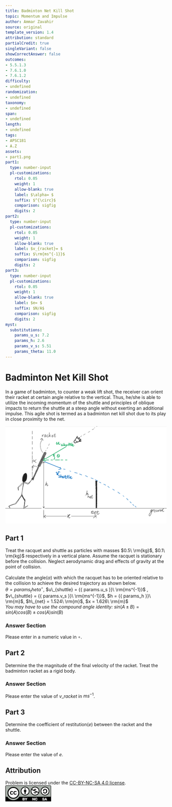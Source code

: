 ```yaml
---
title: Badminton Net Kill Shot
topic: Momentum and Impulse
author: Ammar Zavahir
source: original
template_version: 1.4
attribution: standard
partialCredit: true
singleVariant: false
showCorrectAnswer: false
outcomes:
- 5.5.1.3
- 7.6.1.0
- 7.6.1.2
difficulty:
- undefined
randomization:
- undefined
taxonomy:
- undefined
span:
- undefined
length:
- undefined
tags:
- APSC181
- A.Z
assets:
- part1.png
part1:
  type: number-input
  pl-customizations:
    rtol: 0.05
    weight: 1
    allow-blank: true
    label: $\alpha= $
    suffix: $^{\circ}$
    comparison: sigfig
    digits: 2
part2:
  type: number-input
  pl-customizations:
    rtol: 0.05
    weight: 1
    allow-blank: true
    label: $v_{racket}= $
    suffix: $\rm{ms^{-1}}$
    comparison: sigfig
    digits: 2
part3:
  type: number-input
  pl-customizations:
    rtol: 0.05
    weight: 1
    allow-blank: true
    label: $e= $
    suffix: $N/A$
    comparison: sigfig
    digits: 2
myst:
  substitutions:
    params_u_s: 7.2
    params_h: 2.6
    params_v_s: 5.51
    params_theta: 11.0
---
```

# Badminton Net Kill Shot
In a game of badminton, to counter a weak lift shot, the receiver can orient their racket at certain angle relative to the vertical. Thus, he/she is able to utilize the incoming momentum of the shuttle and principles of oblique impacts to return the shuttle at a steep angle without exerting an additional impulse. This agile shot is termed as a badminton net kill shot due to its play in close proximity to the net.

<img src="part1.png" width=600>

## Part 1

Treat the racquet and shuttle as particles with masses $0.5\ \rm{kg}$, $0.1\ \rm{kg}$ respectively in a vertical plane. Assume the racquet is stationary before the collision. Neglect aerodynamic drag and effects of gravity at the point of collision.
<br>
<br>
Calculate the angle($\alpha$) with which the racquet has to be oriented relative to the collision to achieve the desired trajectory as shown below.
<br>
$\theta = {{ params_theta }}^{\circ}$, $u\_{shuttle} = {{ params.u_s }}\ \rm{ms^{-1}}$ , $v\_{shuttle} = {{ params.v_s }}\ \rm{ms^{-1}}$, $h = {{ params_h }}\ \rm{m}$, $h\_{net} = 1.524\ \rm{m}$, $x = 1.626\ \rm{m}$
<br>
<i>You may have to use the compound angle identity:</i> $sin⁡(A \pm B) = sin(⁡A)cos(B) \pm cos(⁡A)sin(⁡B)$

### Answer Section

Please enter in a numeric value in $\circ$.

## Part 2

Determine the the magnitude of the final velocity of the racket. Treat the badminton racket as a rigid body.

### Answer Section

Please enter the value of $v\_{racket}$ in $ms^{-1}$.

## Part 3

Determine the coefficient of restitution($e$) between the racket and the shuttle.

### Answer Section

Please enter the value of $e$.

## Attribution

Problem is licensed under the [CC-BY-NC-SA 4.0 license](https://creativecommons.org/licenses/by-nc-sa/4.0/).<br> ![The Creative Commons 4.0 license requiring attribution-BY, non-commercial-NC, and share-alike-SA license.](https://raw.githubusercontent.com/firasm/bits/master/by-nc-sa.png)